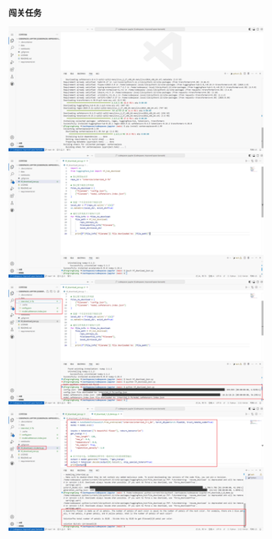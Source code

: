 ### 闯关任务
![](./imgs/G4000-1.png)
![](./imgs/G4000-2.png)
![](./imgs/G4000-3.png)
![](./imgs/G4000-4.png)